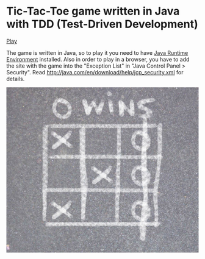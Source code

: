 Tic-Tac-Toe game written in Java with TDD (Test-Driven Development)
===================================================================

[Play](http://newagebegins.github.com/TicTacToe/TicTacToe.html)

The game is written in Java, so to play it you need to have [Java Runtime Environment](http://java.com/) installed. Also in order to play in a browser, you have to add the site with the game into the "Exception List" in "Java Control Panel > Security". Read http://java.com/en/download/help/jcp_security.xml for details.

![Screenshot of the Tic-Tac-Toe game](screenshot.jpg)
